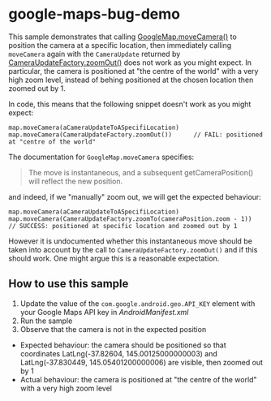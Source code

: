 # google-maps-bug-demo

This sample demonstrates that calling [GoogleMap.moveCamera()](https://developers.google.com/android/reference/com/google/android/gms/maps/GoogleMap.html#moveCamera(com.google.android.gms.maps.CameraUpdate)) to position the camera at a specific location, then immediately calling `moveCamera` again with the `CameraUpdate` returned by [CameraUpdateFactory.zoomOut()](https://developers.google.com/android/reference/com/google/android/gms/maps/CameraUpdateFactory.html#zoomOut()) does not work as you might expect. In particular, the camera is positioned at "the centre of the world" with a very high zoom level, instead of behing positioned at the chosen location then zoomed out by 1.

In code, this means that the following snippet doesn't work as you might expect:

```
map.moveCamera(aCameraUpdateToASpecifiLocation)
map.moveCamera(CameraUpdateFactory.zoomOut())      // FAIL: positioned at "centre of the world"
```

The documentation for `GoogleMap.moveCamera` specifies:

> The move is instantaneous, and a subsequent getCameraPosition() will reflect the new position.

and indeed, if we "manually" zoom out, we will get the expected behaviour:

```
map.moveCamera(aCameraUpdateToASpecifiLocation)
map.moveCamera(CameraUpdateFactory.zoomTo(cameraPosition.zoom - 1))    // SUCCESS: positioned at specific location and zoomed out by 1
```

However it is undocumented whether this instantaneous move should be taken into account by the call to `CameraUpdateFactory.zoomOut()` and if this should work. One might argue this is a reasonable expectation.

## How to use this sample

1. Update the value of the `com.google.android.geo.API_KEY` element with your Google Maps API key in _AndroidManifest.xml_
1. Run the sample
1. Observe that the camera is not in the expected position

- Expected behaviour: the camera should be positioned so that coordinates LatLng(-37.82604, 145.00125000000003) and LatLng(-37.830449, 145.05401200000006) are visible, then zoomed out by 1
- Actual behaviour: the camera is positioned at "the centre of the world" with a very high zoom level